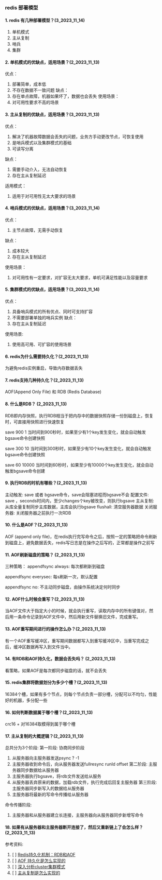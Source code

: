 ### redis 部署模型

#### 1. redis 有几种部署模型？(3_2023_11_14)
1. 单机模式
2. 主从复制
3. 哨兵
4. 集群

#### 2. 单机模式的优缺点，适用场景？(2_2023_11_13)
优点：
1. 部署简单，成本低
2. 不存在数据不一致问题
缺点：
1. 存在单点故障，机器如果坏了，数据也会丢失
使用场景：
1. 对可用性要求不高的场景


#### 3. 主从复制的优缺点，适用场景？(3_2023_11_13)
优点：
1. 解决了机器故障数据会丢失的问题，业务方手动更改节点，可恢复使用
2. 是哨兵模式以及集群模式的基础
3. 可读写分离

缺点：
1. 需要手动介入，无法自动恢复
2. 存在主从复制延迟

适用模式：
1. 适用于对可用性无太大要求的场景

#### 4. 哨兵模式的优缺点，适用场景？(3_2023_11_14)
优点：
1. 主节点故障，无需手动恢复

缺点：
1. 成本较大
2. 存在主从复制延迟

使用场景：
1. 对可用性有一定要求，对扩容无太大要求，单机可满足性能以及容量要求

#### 5. 集群模式的优缺点，适用场景？(3_2023_11_14)
优点：
1. 具备哨兵模式的所有优点、同时可支持扩容
2. 不需要部署单独的哨兵实例
缺点：
1. 存在主从复制延迟

使用场景:
1. 使用高可用、可扩容的使用场景

#### 6. redis为什么需要持久化？(2_2023_11_13)
为避免redis实例重启，导致内存数据丢失

#### 7. redis支持几种持久化？(2_2023_11_13)
AOF(Append Only File) 和 RDB (Redis Database)

#### 8. 什么是RDB？ (2_2023_11_13)
RDB即内存快照，执行RDB相当于把内存中的数据快照存储一份到磁盘上，恢复时，可直接用快照进行快速恢复


save 900 1  当时间到900秒时，如果至少有1个key发生变化，就会自动触发bgsave命令创建快照

save 300 10  当时间到300秒时，如果至少有10个key发生变化，就会自动触发bgsave命令创建快照

save 60 10000    当时间到60秒时，如果至少有10000个key发生变化，就会自动触发bgsave命令创建


#### 9. 执行RDB的时机有哪些？(2_2023_11_13)
主动触发: save 或者 bgsave命令，save会阻塞进程而bgsave不会
配置文件: save <seconds> <changes>，seconds时间内，至少changes个key被改变，则执行bgsave
主从复制: 从库全量复制同步主库数据，主库会执行bgsave
flushall: 清空服务器数据
关闭服务器: 关闭服务器之前执行一次RDB

#### 10. 什么是AOF？(2_2023_11_13)
AOF (append only file)，在redis执行完写命令之后，按照一定的策略把命令刷新到磁盘上，避免数据丢失，redis写日志是在操作之后写的，正常都是操作之前写


#### 11. AOF刷新磁盘的策略？ (2_2023_11_13)
三种策略：
appendfsync always: 每次都刷新到磁盘

appendfsync everysec: 每s刷新一次，默认配置

appendfsync no: 不主动同步磁盘，由操作系统决定何时同步




#### 12. AOF什么时候会重写？(2_2023_11_13)
当AOF文件大于指定大小的时候，就会执行重写，读取内存中的所有键值对，然后用一条命令记录到AOF文件中，然后用新文件替换旧文件，完成重写。

#### 13. AOF重写期间进行的操作怎么办？(2_2023_11_13)
有一个AOF重写缓冲区，重写期间数据都写入到重写缓冲区中，当重写完成之后，缓冲区数据再写入到文件当中。

#### 14. 有RDB和AOF持久化，数据会丢失吗？ (2_2023_11_13)
看策略，如果AOF是每次都同步磁盘的话，就不会丢失


#### 15. redis集群将数据划分为多少个槽？(2_2023_11_13)
16384个槽，如果有多个节点，则每个节点负责一部分槽，分配可以不均匀，性能好的机器，多分配一些


#### 16. 如何判断数据属于哪个槽？(2_2023_11_13)
crc16 + 对16384取模得到属于哪个槽


#### 17. 主从复制的大概逻辑？(2_2023_11_13)
总共分为3个阶段:
第一阶段: 协商同步阶段
1. 从服务器向主服务器发送psync ? -1
2. 主服务器收到命令后，向从服务器发送fullresync runId offset
第二阶段: 主服务器同步数据给从服务器
1. 主服务器执行bgsave，将rdb文件发送给从服务
2. 从服务器丢弃原来的数据，加载rdb文件，执行完成后回复主服务器
第三阶段: 主服务器同步新写入的数据给从服务器
1. 主服务器将最新的写命令传播给从服务器

命令传播阶段:
1. 主服务器和从服务器建立长连接，主服务器向从服务器同步新增写命令

#### 18. 如果有从服务器和主服务器断开连接了，然后又重新链上了会怎么样？(2_2023_11_13)



  



参考资料:
1. [ ] [Redis持久化机制：RDB和AOF](https://juejin.cn/post/6844903939339452430)
2. [ ] [AOF 持久化是怎么实现的](https://www.xiaolincoding.com/redis/storage/aof.html#%E6%80%BB%E7%BB%93)
3. [ ] [深入分析cluster集群模式](https://www.cnblogs.com/wzh2010/p/15886799.html)
4. [ ] [主从复制是怎么实现的](https://www.xiaolincoding.com/redis/cluster/master_slave_replication.html#%E7%AC%AC%E4%B8%80%E6%AC%A1%E5%90%8C%E6%AD%A5)
